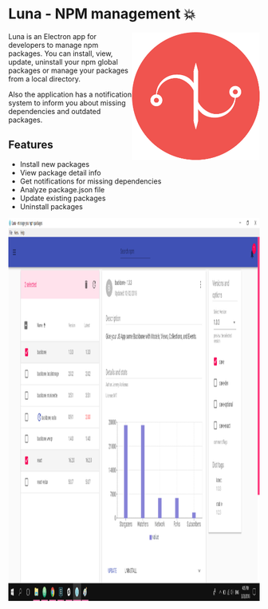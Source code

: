 # Luna - NPM management :boom:

<img align="right" width="256" height="256"
     title="luna-icon" src="./luna-icon.png">

Luna is an Electron app for developers to manage npm packages. You can install, view, update, uninstall your npm global packages or manage your packages from a local directory.

Also the application has a notification system to inform you about missing dependencies and outdated packages.

## Features

* Install new packages
* View package detail info
* Get notifications for missing dependencies
* Analyze package.json file
* Update existing packages
* Uninstall packages

<img align="right" width="1024" height="768" title="luna-ui" src="./luna-ui.png">
